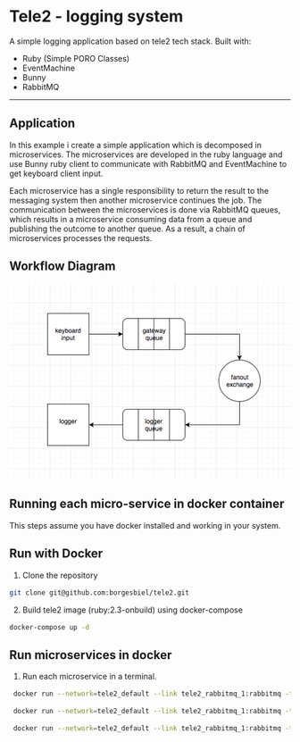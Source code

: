 Tele2 - logging system
===================

A simple logging application based on tele2 tech stack.
Built with:
- Ruby (Simple PORO Classes)
- EventMachine
- Bunny
- RabbitMQ

----------

Application
-------------

In this example i create a simple application which is decomposed in microservices. The microservices are developed in the ruby language and use Bunny ruby client to communicate with RabbitMQ and EventMachine to get keyboard client input.

Each microservice has a single responsibility to return the result to the messaging system then another microservice continues the job. The communication between the microservices is done via RabbitMQ queues, which results in a microservice consuming data from a queue and publishing the outcome to another queue. As a result, a chain of microservices processes the requests.


Workflow Diagram
-------------
![picture](/images/workflow.png?raw=true "workflow")

## Running each micro-service in docker container

This steps assume you have docker installed and working in your system.

Run with Docker
-------------

1. Clone the repository

  ```bash
  git clone git@github.com:borgesbiel/tele2.git
  ```
2. Build tele2 image (ruby:2.3-onbuild) using docker-compose

  ```bash
  docker-compose up -d
  ```

## Run microservices in docker

1. Run each microservice in a terminal.

  ```bash
   docker run --network=tele2_default --link tele2_rabbitmq_1:rabbitmq -t -i tele2 ruby keyboard_client.rb
  ```

  ```bash
   docker run --network=tele2_default --link tele2_rabbitmq_1:rabbitmq -t -i tele2 ruby gateway.rb
  ```

  ```bash
   docker run --network=tele2_default --link tele2_rabbitmq_1:rabbitmq -t -i tele2 ruby logger.rb
  ```
